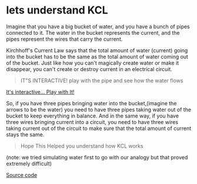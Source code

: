 # lets understand KCL


Imagine that you have a big bucket of water, and you have a bunch of pipes connected to it. The water in the bucket represents the current, and the pipes represent the wires that carry the current.

Kirchhoff's Current Law says that the total amount of water (current) going into the bucket has to be the same as the total amount of water coming out of the bucket. Just like how you can't magically create water or make it disappear, you can't create or destroy current in an electrical circuit.

> IT"S INTERACTIVE! play with the pipe and see how the water flows


[It's interactive... Play with It!](/animation.html ':include :type=iframe width=100% height=400px')


So, if you have three pipes bringing water into the bucket,(imagine the arrows to be the water) you need to have three pipes taking water out of the bucket to keep everything in balance. And in the same way, if you have three wires bringing current into a circuit, you need to have three wires taking current out of the circuit to make sure that the total amount of current stays the same.



> Hope This Helped you understand how KCL works

(note: we tried simulating water first to go with our analogy but that proved extremely difficult)

[Source code](https://github.com/Mohamedemad4/threejs-kcl-explainer)